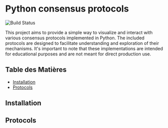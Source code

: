 # Python consensus protocols

![Build Status](https://github.com/Tanguyvans/consensus_protocols/actions/workflows/ci.yml/badge.svg)

This project aims to provide a simple way to visualize and interact with various consensus protocols implemented in Python. The included protocols are designed to facilitate understanding and exploration of their mechanisms. It's important to note that these implementations are intended for educational purposes and are not meant for direct production use.

## Table des Matières

- [Installation](#installation)
- [Protocols](#protcols)

## Installation

## Protocols
